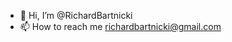- 👋 Hi, I’m @RichardBartnicki
- 📫 How to reach me richardbartnicki@gmail.com

<!---
RichardBartnicki/RichardBartnicki is a ✨ special ✨ repository because its `README.md` (this file) appears on your GitHub profile.
You can click the Preview link to take a look at your changes.
--->
